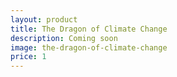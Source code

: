 ```yaml
---
layout: product
title: The Dragon of Climate Change
description: Coming soon
image: the-dragon-of-climate-change
price: 1
---
```

